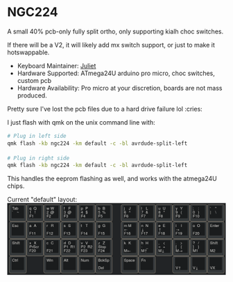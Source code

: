 # NGC224

A small 40% pcb-only fully split ortho, only supporting kialh choc switches.

If there will be a V2, it will likely add mx switch support, or just to make it hotswappable.

* Keyboard Maintainer: [Juliet](https://github.com/NJCsih)
* Hardware Supported: ATmega24U arduino pro micro, choc switches, custom pcb
* Hardware Availability: Pro micro at your discretion, boards are not mass produced.

Pretty sure I've lost the pcb files due to a hard drive failure lol \:cries\:

I just flash with qmk on the unix command line with:

```bash
# Plug in left side
qmk flash -kb ngc224 -km default -c -bl avrdude-split-left

# Plug in right side
qmk flash -kb ngc224 -km default -c -bl avrdude-split-left
```

This handles the eeprom flashing as well, and works with the atmega24U chips.

Current "default" layout:
![layout](https://github.com/NJCsih/NGC224/blob/main/layout.png?raw=true)

